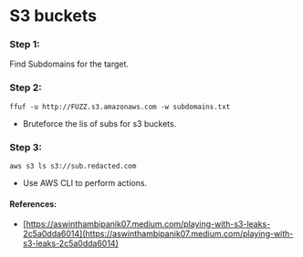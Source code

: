 # S3 buckets

### Step 1:

Find Subdomains for the target.

### Step 2:

```
ffuf -u http://FUZZ.s3.amazonaws.com -w subdomains.txt
```

* Bruteforce the lis of subs for s3 buckets.

### Step 3:

```
aws s3 ls s3://sub.redacted.com
```

* Use AWS CLI to perform actions.

#### References:

* [https://aswinthambipanik07.medium.com/playing-with-s3-leaks-2c5a0dda6014](https://aswinthambipanik07.medium.com/playing-with-s3-leaks-2c5a0dda6014)

